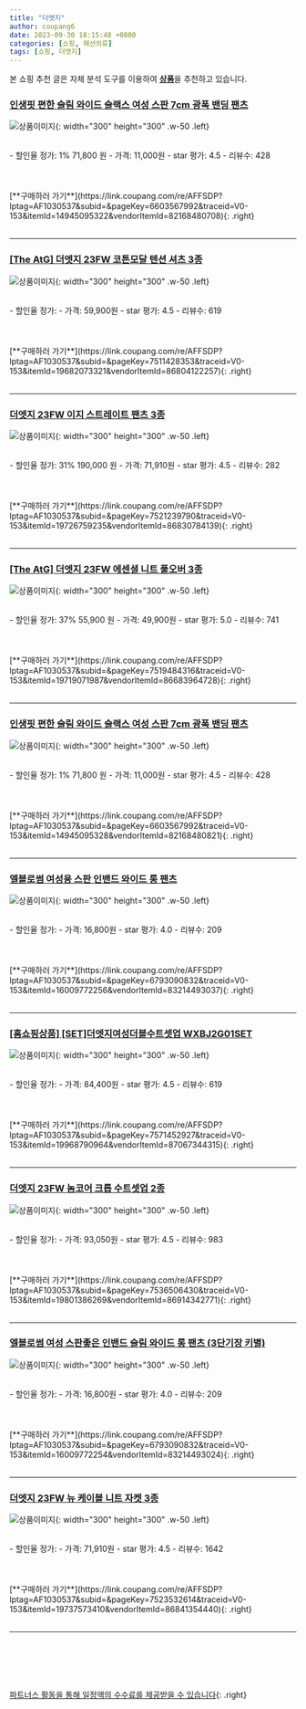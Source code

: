 ```yaml
---
title: "더엣지"
author: coupang6
date: 2023-09-30 18:15:48 +0800
categories: [쇼핑, 패션의류]
tags: [쇼핑, 더엣지]
---
```


본 쇼핑 추천 글은 자체 분석 도구를 이용하여 [**상품**](https://link.coupang.com/a/bao1ui)을 추천하고 있습니다.

### [인생핏 편한 슬림 와이드 슬랙스 여성 스판 7cm 광폭 밴딩 팬츠](https://link.coupang.com/re/AFFSDP?lptag=AF1030537&subid=&pageKey=6603567992&traceid=V0-153&itemId=14945095322&vendorItemId=82168480708)

![상품이미지](https://thumbnail7.coupangcdn.com/thumbnails/remote/230x230ex/image/vendor_inventory/6f32/b54d9d20e3397fd7b17a967ac81506a98e293435f363637b1e4147997739.jpg){: width="300" height="300" .w-50 .left}


<br>
- 할인율 정가: 1%  71,800   원
- 가격: 11,000원
- star 평가: 4.5
- 리뷰수: 428
<br>
<br>
<br>
<br>
[**구매하러 가기**](https://link.coupang.com/re/AFFSDP?lptag=AF1030537&subid=&pageKey=6603567992&traceid=V0-153&itemId=14945095322&vendorItemId=82168480708){: .right}
<br>
<br>

---

### [[The AtG] 더엣지 23FW 코튼모달 텐션 셔츠 3종](https://link.coupang.com/re/AFFSDP?lptag=AF1030537&subid=&pageKey=7511428353&traceid=V0-153&itemId=19682073321&vendorItemId=86804122257)

![상품이미지](https://thumbnail8.coupangcdn.com/thumbnails/remote/230x230ex/image/vendor_inventory/2916/ae8f41e8c1b0a35570ec2603a7480d065e62fe0e6d8b697751cde018a59d.jpg){: width="300" height="300" .w-50 .left}


<br>
- 할인율 정가: 
- 가격: 59,900원
- star 평가: 4.5
- 리뷰수: 619
<br>
<br>
<br>
<br>
[**구매하러 가기**](https://link.coupang.com/re/AFFSDP?lptag=AF1030537&subid=&pageKey=7511428353&traceid=V0-153&itemId=19682073321&vendorItemId=86804122257){: .right}
<br>
<br>

---

### [더엣지 23FW 이지 스트레이트 팬츠 3종](https://link.coupang.com/re/AFFSDP?lptag=AF1030537&subid=&pageKey=7521239790&traceid=V0-153&itemId=19726759235&vendorItemId=86830784139)

![상품이미지](https://thumbnail6.coupangcdn.com/thumbnails/remote/230x230ex/image/vendor_inventory/adf1/2fe47a03ad56c9dcea72e6b8232f07a0bec1ffb8d3ef0533559da6062c64.jpg){: width="300" height="300" .w-50 .left}


<br>
- 할인율 정가: 31%  190,000   원
- 가격: 71,910원
- star 평가: 4.5
- 리뷰수: 282
<br>
<br>
<br>
<br>
[**구매하러 가기**](https://link.coupang.com/re/AFFSDP?lptag=AF1030537&subid=&pageKey=7521239790&traceid=V0-153&itemId=19726759235&vendorItemId=86830784139){: .right}
<br>
<br>

---

### [[The AtG] 더엣지 23FW 에센셜 니트 풀오버 3종](https://link.coupang.com/re/AFFSDP?lptag=AF1030537&subid=&pageKey=7519484316&traceid=V0-153&itemId=19719071987&vendorItemId=86683964728)

![상품이미지](https://thumbnail9.coupangcdn.com/thumbnails/remote/230x230ex/image/vendor_inventory/0977/cf70adc9e84e4845cbc8d995d37b2909e53ac71c40d0b6c4f8aa806e3bbc.jpg){: width="300" height="300" .w-50 .left}


<br>
- 할인율 정가: 37%  55,900   원
- 가격: 49,900원
- star 평가: 5.0
- 리뷰수: 741
<br>
<br>
<br>
<br>
[**구매하러 가기**](https://link.coupang.com/re/AFFSDP?lptag=AF1030537&subid=&pageKey=7519484316&traceid=V0-153&itemId=19719071987&vendorItemId=86683964728){: .right}
<br>
<br>

---

### [인생핏 편한 슬림 와이드 슬랙스 여성 스판 7cm 광폭 밴딩 팬츠](https://link.coupang.com/re/AFFSDP?lptag=AF1030537&subid=&pageKey=6603567992&traceid=V0-153&itemId=14945095328&vendorItemId=82168480821)

![상품이미지](https://thumbnail10.coupangcdn.com/thumbnails/remote/230x230ex/image/vendor_inventory/f90e/f27ccae7b2e43b5f91e718919730f97b414b68ad13616f2d92e5ed9eb08b.jpg){: width="300" height="300" .w-50 .left}


<br>
- 할인율 정가: 1%  71,800   원
- 가격: 11,000원
- star 평가: 4.5
- 리뷰수: 428
<br>
<br>
<br>
<br>
[**구매하러 가기**](https://link.coupang.com/re/AFFSDP?lptag=AF1030537&subid=&pageKey=6603567992&traceid=V0-153&itemId=14945095328&vendorItemId=82168480821){: .right}
<br>
<br>

---

### [엘블로썸 여성용 스판 인밴드 와이드 롱 팬츠](https://link.coupang.com/re/AFFSDP?lptag=AF1030537&subid=&pageKey=6793090832&traceid=V0-153&itemId=16009772256&vendorItemId=83214493037)

![상품이미지](https://thumbnail7.coupangcdn.com/thumbnails/remote/230x230ex/image/vendor_inventory/eca4/1131a354fef770f570b63618730d972b89ed83bb491ca32e11f9cce98338.jpg){: width="300" height="300" .w-50 .left}


<br>
- 할인율 정가: 
- 가격: 16,800원
- star 평가: 4.0
- 리뷰수: 209
<br>
<br>
<br>
<br>
[**구매하러 가기**](https://link.coupang.com/re/AFFSDP?lptag=AF1030537&subid=&pageKey=6793090832&traceid=V0-153&itemId=16009772256&vendorItemId=83214493037){: .right}
<br>
<br>

---

### [[홈쇼핑상품] [SET]더엣지여성더블수트셋업 WXBJ2G01SET](https://link.coupang.com/re/AFFSDP?lptag=AF1030537&subid=&pageKey=7571452927&traceid=V0-153&itemId=19968790964&vendorItemId=87067344315)

![상품이미지](https://thumbnail10.coupangcdn.com/thumbnails/remote/230x230ex/image/vendor_inventory/5eb9/c4f348de7a137c8887e90decf1e854b29c312f736190bf8ef56b7de72588.jpg){: width="300" height="300" .w-50 .left}


<br>
- 할인율 정가: 
- 가격: 84,400원
- star 평가: 4.5
- 리뷰수: 619
<br>
<br>
<br>
<br>
[**구매하러 가기**](https://link.coupang.com/re/AFFSDP?lptag=AF1030537&subid=&pageKey=7571452927&traceid=V0-153&itemId=19968790964&vendorItemId=87067344315){: .right}
<br>
<br>

---

### [더엣지 23FW 놈코어 크롭 수트셋업 2종](https://link.coupang.com/re/AFFSDP?lptag=AF1030537&subid=&pageKey=7536506430&traceid=V0-153&itemId=19801386269&vendorItemId=86914342771)

![상품이미지](https://thumbnail8.coupangcdn.com/thumbnails/remote/230x230ex/image/vendor_inventory/11f4/ce4c4bccbd897036d2ba8857cadb86f415cb41a9ae6fc74481ca9f2632a1.jpg){: width="300" height="300" .w-50 .left}


<br>
- 할인율 정가: 
- 가격: 93,050원
- star 평가: 4.5
- 리뷰수: 983
<br>
<br>
<br>
<br>
[**구매하러 가기**](https://link.coupang.com/re/AFFSDP?lptag=AF1030537&subid=&pageKey=7536506430&traceid=V0-153&itemId=19801386269&vendorItemId=86914342771){: .right}
<br>
<br>

---

### [엘블로썸 여성 스판좋은 인밴드 슬림 와이드 롱 팬츠 (3단기장 키별)](https://link.coupang.com/re/AFFSDP?lptag=AF1030537&subid=&pageKey=6793090832&traceid=V0-153&itemId=16009772254&vendorItemId=83214493024)

![상품이미지](https://thumbnail8.coupangcdn.com/thumbnails/remote/230x230ex/image/vendor_inventory/52dd/606de5b039d050b1e59f68a1d56127afa49375ff613b8770061f68c16765.jpg){: width="300" height="300" .w-50 .left}


<br>
- 할인율 정가: 
- 가격: 16,800원
- star 평가: 4.0
- 리뷰수: 209
<br>
<br>
<br>
<br>
[**구매하러 가기**](https://link.coupang.com/re/AFFSDP?lptag=AF1030537&subid=&pageKey=6793090832&traceid=V0-153&itemId=16009772254&vendorItemId=83214493024){: .right}
<br>
<br>

---

### [더엣지 23FW 뉴 케이블 니트 자켓 3종](https://link.coupang.com/re/AFFSDP?lptag=AF1030537&subid=&pageKey=7523532614&traceid=V0-153&itemId=19737573410&vendorItemId=86841354440)

![상품이미지](https://thumbnail7.coupangcdn.com/thumbnails/remote/230x230ex/image/vendor_inventory/ee00/e9351b8ed8b4449062a76b998b34c74e615a40c2e98e26863f7d9188d332.jpg){: width="300" height="300" .w-50 .left}


<br>
- 할인율 정가: 
- 가격: 71,910원
- star 평가: 4.5
- 리뷰수: 1642
<br>
<br>
<br>
<br>
[**구매하러 가기**](https://link.coupang.com/re/AFFSDP?lptag=AF1030537&subid=&pageKey=7523532614&traceid=V0-153&itemId=19737573410&vendorItemId=86841354440){: .right}
<br>
<br>

---
<br><br><br><br><br> [파트너스 활동을 통해 일정액의 수수료를 제공받을 수 있습니다](https://link.coupang.com/a/bao1ui){: .right}